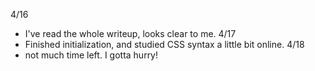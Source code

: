 4/16
  - I've read the whole writeup, looks clear to me. 
4/17 
  - Finished initialization, and studied CSS syntax a little bit online.
4/18 
  - not much time left. I gotta hurry!

